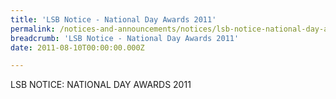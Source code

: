 ```yaml
---
title: 'LSB Notice - National Day Awards 2011'
permalink: /notices-and-announcements/notices/lsb-notice-national-day-awards-2011/
breadcrumb: 'LSB Notice - National Day Awards 2011'
date: 2011-08-10T00:00:00.000Z

---
```



LSB NOTICE: NATIONAL DAY AWARDS 2011
